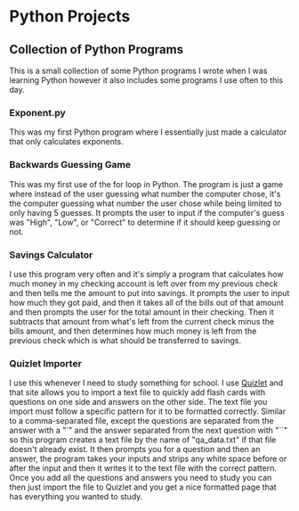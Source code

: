 # Python Projects

## Collection of Python Programs

This is a small collection of some Python programs I wrote when I was learning Python however it also includes some programs I use often to this day.

### Exponent.py

This was my first Python program where I essentially just made a calculator that only calculates exponents.

### Backwards Guessing Game

This was my first use of the for loop in Python. The program is just a game where instead of the user guessing what number the computer chose, it's the computer guessing what number the user chose while being limited to only having 5 guesses. It prompts the user to input if the computer's guess was "High", "Low", or "Correct" to determine if it should keep guessing or not.

### Savings Calculator

I use this program very often and it's simply a program that calculates how much money in my checking account is left over from my previous check and then tells me the amount to put into savings. It prompts the user to input how much they got paid, and then it takes all of the bills out of that amount and then prompts the user for the total amount in their checking. Then it subtracts that amount from what's left from the current check minus the bills amount, and then determines how much money is left from the previous check which is what should be transferred to savings.

### Quizlet Importer

I use this whenever I need to study something for school. I use [Quizlet](https://www.quizlet.com) and that site allows you to import a text file to quickly add flash cards with questions on one side and answers on the other side. The text file you import must follow a specific pattern for it to be formatted correctly. Similar to a comma-separated file, except the questions are separated from the answer with a "`" and the answer separated from the next question with "``" so this program creates a text file by the name of "qa_data.txt" if that file doesn't already exist. It then prompts you for a question and then an answer, the program takes your inputs and strips any white space before or after the input and then it writes it to the text file with the correct pattern. Once you add all the questions and answers you need to study you can then just import the file to Quizlet and you get a nice formatted page that has everything you wanted to study. 

